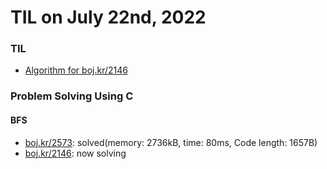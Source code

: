 # **TIL on July 22nd, 2022**
### TIL
- [Algorithm for boj.kr/2146](../../../Problem%20Solving/boj/Breadth%20first%20search/2146-07-22-2022.cpp)


### Problem Solving Using C
#### BFS
- [boj.kr/2573](../../../Problem%20Solving/boj/Breadth%20first%20search/2573-07-21-2022.cpp): solved(memory: 2736kB, time: 80ms, Code length: 1657B)
- [boj.kr/2146](../../../Problem%20Solving/boj/Breadth%20first%20search/2146-07-22-2022.cpp): now solving
